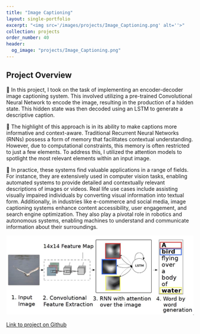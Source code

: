 ```yaml
---
title: "Image Captioning"
layout: single-portfolio
excerpt: "<img src='/images/projects/Image_Captioning.png' alt=''>"
collection: projects
order_number: 40
header: 
  og_image: "projects/Image_Captioning.png"
---
```



## Project Overview

📌 In this project, I took on the task of implementing an encoder-decoder image captioning system. This involved utilizing a pre-trained Convolutional Neural Network to encode the image, resulting in the production of a hidden state. This hidden state was then decoded using an LSTM to generate a descriptive caption.

📌 The highlight of this approach is in its ability to make captions more informative and context-aware. Traditional Recurrent Neural Networks (RNNs) possess a form of memory that facilitates contextual understanding. However, due to computational constraints, this memory is often restricted to just a few elements. To address this, I utilized the attention models to spotlight the most relevant elements within an input image.

📌 In practice, these systems find valuable applications in a range of fields. For instance, they are extensively used in computer vision tasks, enabling automated systems to provide detailed and contextually relevant descriptions of images or videos. Real life use cases include assisting visually impaired individuals by converting visual information into textual form. Additionally, in industries like e-commerce and social media, image captioning systems enhance content accessibility, user engagement, and search engine optimization. They also play a pivotal role in robotics and autonomous systems, enabling machines to understand and communicate information about their surroundings.

<!-- > A brief aside on Git-speak: these periodic indented blocks will explain the terminology that Git uses to help you underst what each Git comm actually does.


To save yourself some time  do this faster, simply press <kbd>Ctrl</kbd>+<kbd>c</kbd>.[^2] -->

![](/images/posts/creating-website/p4_i1.png)


[Link to project on Github](https://github.com/Gauthami25/Projects/tree/main/Image%20Caption%20Generator)


